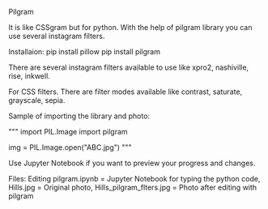 Pilgram

It is like CSSgram but for python. With the help of pilgram library you can use several instagram filters.

Installaion:
pip install pillow
pip install pilgram

There are several instagram filters available to use like xpro2, nashiville, rise, inkwell.

For CSS filters. There are filter modes available like contrast, saturate, grayscale, sepia.

Sample of importing the library and photo:

"""
import PIL.Image
import pilgram

img = PIL.Image.open("ABC.jpg")
"""

Use Jupyter Notebook if you want to preview your progress and changes.

Files:
Editing pilgram.ipynb = Jupyter Notebook for typing the python code,
Hills.jpg = Original photo,
Hills_pilgram_flters.jpg = Photo after editing with pilgram

